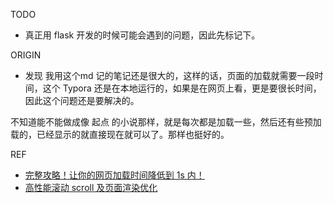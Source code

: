 TODO

* 真正用 flask 开发的时候可能会遇到的问题，因此先标记下。



ORIGIN

* 发现 我用这个md 记的笔记还是很大的，这样的话，页面的加载就需要一段时间，这个 Typora 还是在本地运行的，如果是在网页上看，更是要很长时间，因此这个问题还是要解决的。

不知道能不能做成像 起点 的小说那样，就是每次都是加载一些，然后还有些预加载的，已经显示的就直接现在就可以了。那样也挺好的。





REF

* [完整攻略！让你的网页加载时间降低到 1s 内！](https://www.jianshu.com/p/d857c3ff78d6)
* [高性能滚动 scroll 及页面渲染优化](https://www.cnblogs.com/coco1s/p/5499469.html)